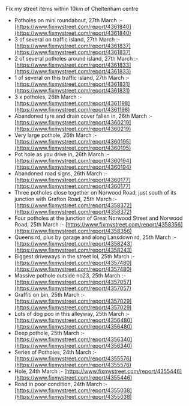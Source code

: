 Fix my street items within 10km of Cheltenham centre

<!-- fix_marker starts -->

- Potholes on mini roundabout, 27th March :- [https://www.fixmystreet.com/report/4361840](https://www.fixmystreet.com/report/4361840)
- 3 of several on traffic island, 27th March :- [https://www.fixmystreet.com/report/4361837](https://www.fixmystreet.com/report/4361837)
- 2 of several potholes around island, 27th March :- [https://www.fixmystreet.com/report/4361833](https://www.fixmystreet.com/report/4361833)
- 1 of several on this traffic island, 27th March :- [https://www.fixmystreet.com/report/4361831](https://www.fixmystreet.com/report/4361831)
- 3 x potholes, 26th March :- [https://www.fixmystreet.com/report/4361198](https://www.fixmystreet.com/report/4361198)
- Abandoned tyre and drain cover fallen in, 26th March :- [https://www.fixmystreet.com/report/4360219](https://www.fixmystreet.com/report/4360219)
- Very large pothole, 26th March :- [https://www.fixmystreet.com/report/4360195](https://www.fixmystreet.com/report/4360195)
- Pot hole as you drive in, 26th March :- [https://www.fixmystreet.com/report/4360194](https://www.fixmystreet.com/report/4360194)
- Abandoned road signs, 26th March :- [https://www.fixmystreet.com/report/4360177](https://www.fixmystreet.com/report/4360177)
- Three potholes close together on Norwood Road, just south of its junction with Grafton Road, 25th March :- [https://www.fixmystreet.com/report/4358372](https://www.fixmystreet.com/report/4358372)
- Four potholes at the junction of Great Norwood Street and Norwood Road, 25th March :- [https://www.fixmystreet.com/report/4358356](https://www.fixmystreet.com/report/4358356)
- Queens rd, plus by garage and along Lansdown rd, 25th March :- [https://www.fixmystreet.com/report/4358243](https://www.fixmystreet.com/report/4358243)
- Biggest driveways in the street lol, 25th March :- [https://www.fixmystreet.com/report/4357480](https://www.fixmystreet.com/report/4357480)
- Massive pothole outside no23, 25th March :- [https://www.fixmystreet.com/report/4357057](https://www.fixmystreet.com/report/4357057)
- Graffiti on bin, 25th March :- [https://www.fixmystreet.com/report/4357029](https://www.fixmystreet.com/report/4357029)
- Lots of dog poo in this alleyway, 25th March :- [https://www.fixmystreet.com/report/4356480](https://www.fixmystreet.com/report/4356480)
- Deep pothole, 25th March :- [https://www.fixmystreet.com/report/4356340](https://www.fixmystreet.com/report/4356340)
- Series of Potholes, 24th March :- [https://www.fixmystreet.com/report/4355576](https://www.fixmystreet.com/report/4355576)
- Hole, 24th March :- [https://www.fixmystreet.com/report/4355446](https://www.fixmystreet.com/report/4355446)
- Road in poor condition, 24th March :- [https://www.fixmystreet.com/report/4355038](https://www.fixmystreet.com/report/4355038)

<!-- fix_marker ends -->